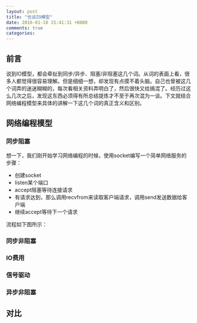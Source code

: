 ```yaml
---
layout: post
title: "也谈IO模型"
date: 2016-01-18 15:41:31 +0800
comments: true
categories: 
---
```


## 前言

说到IO模型，都会牵扯到同步/异步、阻塞/非阻塞这几个词。从词的表面上看，很多人都觉得很容易理解。但是细细一想，却发现有点摸不着头脑。自己也曾被这几个词弄的迷迷糊糊的，每次看相关资料弄明白了，然后很快又给搞混了。经历过这么几次之后，发现这东西必须得有所总结提炼才不至于再次混为一谈。下文就结合网络编程模型来具体的讲解一下这几个词的真正含义和区别。

## 网络编程模型

### 同步阻塞

想一下，我们刚开始学习网络编程的时候，使用socket编写一个简单网络服务的步骤：

- 创建socket
- listen某个端口
- accept阻塞等待连接请求
- 有请求达到，那么调用recvfrom来读取客户端请求，调用send发送数据给客户端
- 继续accept等待下一个请求

流程如下图所示：

### 同步非阻塞

### IO费用

### 信号驱动

### 异步非阻塞

## 对比
